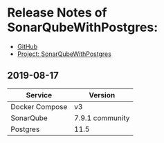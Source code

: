 # Release Notes of SonarQubeWithPostgres:

* [GitHub](../../)
* [Project: SonarQubeWithPostgres](./)

## 2019-08-17
|Service|Version|
|---|---|
|Docker Compose|v3|
|SonarQube|7.9.1 community|
|Postgres|11.5|
